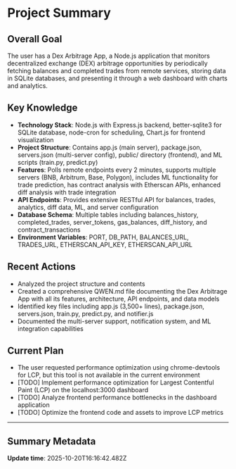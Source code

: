# Project Summary

## Overall Goal
The user has a Dex Arbitrage App, a Node.js application that monitors decentralized exchange (DEX) arbitrage opportunities by periodically fetching balances and completed trades from remote services, storing data in SQLite databases, and presenting it through a web dashboard with charts and analytics.

## Key Knowledge
- **Technology Stack**: Node.js with Express.js backend, better-sqlite3 for SQLite database, node-cron for scheduling, Chart.js for frontend visualization
- **Project Structure**: Contains app.js (main server), package.json, servers.json (multi-server config), public/ directory (frontend), and ML scripts (train.py, predict.py)
- **Features**: Polls remote endpoints every 2 minutes, supports multiple servers (BNB, Arbitrum, Base, Polygon), includes ML functionality for trade prediction, has contract analysis with Etherscan APIs, enhanced diff analysis with trade integration
- **API Endpoints**: Provides extensive RESTful API for balances, trades, analytics, diff data, ML, and server configuration
- **Database Schema**: Multiple tables including balances_history, completed_trades, server_tokens, gas_balances, diff_history, and contract_transactions
- **Environment Variables**: PORT, DB_PATH, BALANCES_URL, TRADES_URL, ETHERSCAN_API_KEY, ETHERSCAN_API_URL

## Recent Actions
- Analyzed the project structure and contents
- Created a comprehensive QWEN.md file documenting the Dex Arbitrage App with all its features, architecture, API endpoints, and data models
- Identified key files including app.js (3,500+ lines), package.json, servers.json, train.py, predict.py, and notifier.js
- Documented the multi-server support, notification system, and ML integration capabilities

## Current Plan
- The user requested performance optimization using chrome-devtools for LCP, but this tool is not available in the current environment
- [TODO] Implement performance optimization for Largest Contentful Paint (LCP) on the localhost:3000 dashboard
- [TODO] Analyze frontend performance bottlenecks in the dashboard application
- [TODO] Optimize the frontend code and assets to improve LCP metrics

---

## Summary Metadata
**Update time**: 2025-10-20T16:16:42.482Z 
